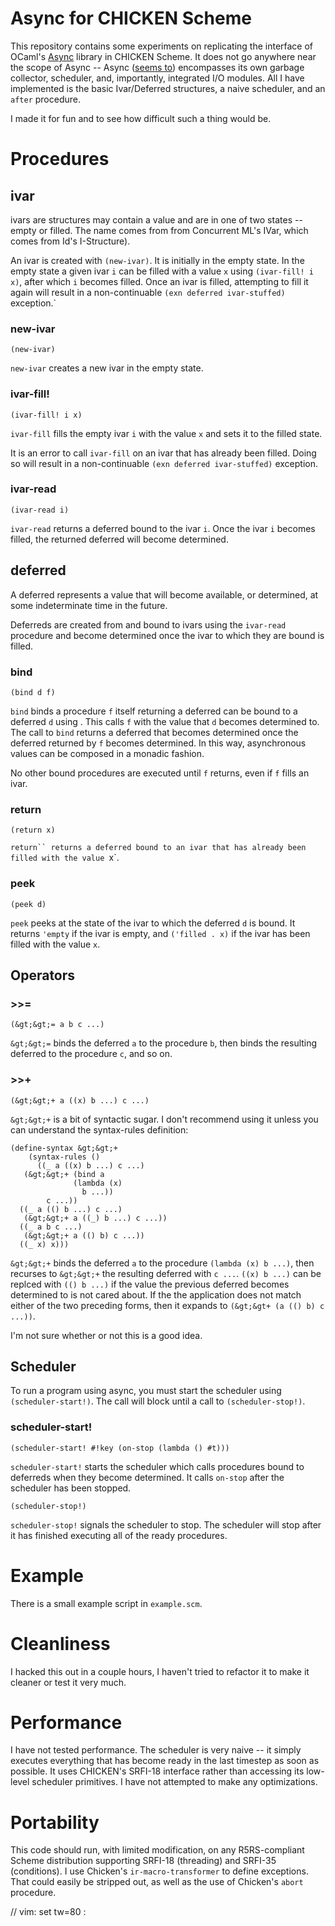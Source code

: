 # Async for CHICKEN Scheme

This repository contains some experiments on replicating the interface of
OCaml's [Async][1] library in CHICKEN Scheme. It does not go anywhere near the
scope of Async -- Async ([seems to][2]) encompasses its own garbage collector,
scheduler, and, importantly, integrated I/O modules. All I have implemented is
the basic Ivar/Deferred structures, a naive scheduler, and an `after` procedure.

I made it for fun and to see how difficult such a thing would be.

# Procedures

## ivar

ivars are structures may contain a value and are in one of two states -- empty
or filled. The name comes from from Concurrent ML's IVar, which comes from Id's
I-Structure). 

An ivar is created with `(new-ivar)`. It is initially in the empty state. In the
empty state a given ivar `i` can be filled with a value `x` using `(ivar-fill! i
x)`, after which `i` becomes filled. Once an ivar is filled, attempting to fill
it again will result in a non-continuable `(exn deferred ivar-stuffed)`
exception.`

### new-ivar

`(new-ivar)`

`new-ivar` creates a new ivar in the empty state.

### ivar-fill!

`(ivar-fill! i x)`

`ivar-fill` fills the empty ivar `i` with the value `x` and sets it to the
filled state.

It is an error to call `ivar-fill` on an ivar that has already been filled.
Doing so will result in a non-continuable  `(exn deferred ivar-stuffed)`
exception.

### ivar-read

`(ivar-read i)`

`ivar-read` returns a deferred bound to the ivar `i`. Once the ivar `i` becomes
filled, the returned deferred will become determined.

## deferred

A deferred represents a value that will become available, or determined, at some
indeterminate time in the future.

Deferreds are created from and bound to ivars using the `ivar-read` procedure
and become determined once the ivar to which they are bound is filled.

### bind

`(bind d f)`

`bind` binds a procedure `f` itself returning a deferred can be bound to a deferred `d` using . This calls `f` with the value that `d` becomes determined to.
The call to `bind` returns a deferred that becomes determined once the deferred
returned by `f` becomes determined. In this way, asynchronous values can be
composed in a monadic fashion.

No other bound procedures are executed until `f` returns, even if `f` fills an
ivar.

### return

`(return x)`

`return`` returns a deferred bound to an ivar that has already been filled
with the value `x`.

### peek

`(peek d)`

`peek` peeks at the state of the ivar to which the deferred `d` is bound. It
returns `'empty` if the ivar is empty, and `('filled . x)` if the ivar has been
filled with the value `x`.

## Operators

### &gt;&gt;=

`(&gt;&gt;= a b c ...)`

`&gt;&gt;=` binds the deferred `a` to the procedure `b`, then binds the resulting
deferred to the procedure `c`, and so on.

### &gt;&gt;+

`(&gt;&gt;+ a ((x) b ...) c ...)`

`&gt;&gt;+` is a bit of syntactic sugar. I don't recommend using it unless you
can understand the syntax-rules definition:

````
(define-syntax &gt;&gt;+
    (syntax-rules ()
      ((_ a ((x) b ...) c ...)
   (&gt;&gt;+ (bind a
              (lambda (x)
                b ...))
        c ...))
  ((_ a (() b ...) c ...)
   (&gt;&gt;+ a ((_) b ...) c ...))
  ((_ a b c ...)
   (&gt;&gt;+ a (() b) c ...))
  ((_ x) x)))
````


`&gt;&gt;+` binds the deferred `a` to the procedure `(lambda (x) b ...)`, then
recurses to `&gt;&gt;+` the resulting deferred with `c ...`. `((x) b ...)` can
be replced with `(() b ...)` if the value the previous deferred becomes
determined to is not cared about. If the the application does not match either
of the two preceding forms, then it expands to `(&gt;&gt+ (a (() b) c ...))`.

I'm not sure whether or not this is a good idea.

## Scheduler

To run a program using async, you must start the scheduler using 
`(scheduler-start!)`. The call will block until a call to `(scheduler-stop!)`.

### scheduler-start!

`(scheduler-start! #!key (on-stop (lambda () #t)))`

`scheduler-start!` starts the scheduler which calls procedures bound to
deferreds when they become determined. It calls `on-stop` after the scheduler
has been stopped.

`(scheduler-stop!)`

`scheduler-stop!` signals the scheduler to stop. The scheduler will stop after
it has finished executing all of the ready procedures.

# Example

There is a small example script in `example.scm`.

# Cleanliness

I hacked this out in a couple hours, I haven't tried to refactor it to make it
cleaner or test it very much.

# Performance

I have not tested performance. The scheduler is very naive -- it simply executes
everything that has become ready in the last timestep  as soon as possible. It
uses CHICKEN's SRFI-18 interface rather than accessing its low-level scheduler
primitives. I have not attempted to make any optimizations.

# Portability

This code should run, with limited modification, on any R5RS-compliant Scheme
distribution supporting SRFI-18 (threading) and SRFI-35 (conditions). I use
Chicken's `ir-macro-transformer` to define exceptions. That could easily be
stripped out, as well as the use of Chicken's `abort` procedure.


[1]: https://realworldocaml.org/v1/en/html/concurrent-programming-with-async.html
[2]: https://github.com/janestreet/async_kernel/tree/master/src
// vim: set tw=80 :
